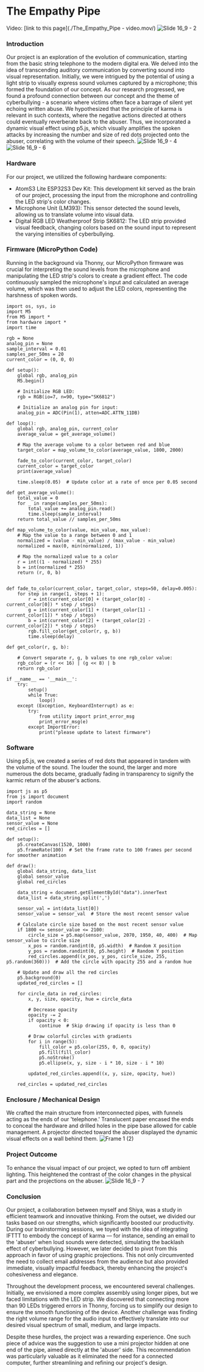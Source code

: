 # The Empathy Pipe 
Video: [link to this page](./The_Empathy_Pipe - video.mov/)
![Slide 16_9 - 2](https://github.com/xiaocoz/IXD-prototyping-temp/assets/137859417/b59d2381-00bb-4653-a589-db1fe8b9d252)

### Introduction
Our project is an exploration of the evolution of communication, starting from the basic string telephone to the modern digital era. We delved into the idea of transcending auditory communication by converting sound into visual representation. Initially, we were intrigued by the potential of using a light strip to visually express sound volumes captured by a microphone; this formed the foundation of our concept. As our research progressed, we found a profound connection between our concept and the theme of cyberbullying - a scenario where victims often face a barrage of silent yet echoing written abuse. We hypothesized that the principle of karma is relevant in such contexts, where the negative actions directed at others could eventually reverberate back to the abuser. Thus, we incorporated a dynamic visual effect using p5.js, which visually amplifies the spoken attacks by increasing the number and size of red dots projected onto the abuser, correlating with the volume of their speech.
![Slide 16_9 - 4](https://github.com/xiaocoz/IXD-prototyping-temp/assets/137859417/2f0f23f7-f561-4003-baec-0e2fb419e354)
![Slide 16_9 - 6](https://github.com/xiaocoz/IXD-prototyping-temp/assets/137859417/86d60768-ae29-4a6b-83fe-06e70b03dda2)


### Hardware
For our project, we utilized the following hardware components:

- AtomS3 Lite ESP32S3 Dev Kit: This development kit served as the brain of our project, processing the input from the microphone and controlling the LED strip's color changes.
- Microphone Unit (LM393): This sensor detected the sound levels, allowing us to translate volume into visual data.
- Digital RGB LED Weatherproof Strip SK6812: The LED strip provided visual feedback, changing colors based on the sound input to represent the varying intensities of cyberbullying.

### Firmware (MicroPython Code)
Running in the background via Thonny, our MicroPython firmware was crucial for interpreting the sound levels from the microphone and manipulating the LED strip's colors to create a gradient effect. The code continuously sampled the microphone's input and calculated an average volume, which was then used to adjust the LED colors, representing the harshness of spoken words.
````
import os, sys, io
import M5
from M5 import *
from hardware import *
import time

rgb = None
analog_pin = None
sample_interval = 0.01 
samples_per_50ms = 20 
current_color = (0, 0, 0) 

def setup():
    global rgb, analog_pin
    M5.begin()

    # Initialize RGB LED:
    rgb = RGB(io=7, n=90, type="SK6812")

    # Initialize an analog pin for input:
    analog_pin = ADC(Pin(1), atten=ADC.ATTN_11DB)

def loop():
    global rgb, analog_pin, current_color
    average_value = get_average_volume()

    # Map the average volume to a color between red and blue
    target_color = map_volume_to_color(average_value, 1800, 2000)

    fade_to_color(current_color, target_color)
    current_color = target_color
    print(average_value)

    time.sleep(0.05)  # Update color at a rate of once per 0.05 second

def get_average_volume():
    total_value = 0
    for _ in range(samples_per_50ms):
        total_value += analog_pin.read()
        time.sleep(sample_interval)
    return total_value // samples_per_50ms

def map_volume_to_color(value, min_value, max_value):
    # Map the value to a range between 0 and 1
    normalized = (value - min_value) / (max_value - min_value)
    normalized = max(0, min(normalized, 1))  

    # Map the normalized value to a color
    r = int((1 - normalized) * 255)
    b = int(normalized * 255)
    return (r, 0, b)


def fade_to_color(current_color, target_color, steps=50, delay=0.005):
    for step in range(1, steps + 1):
        r = int(current_color[0] + (target_color[0] - current_color[0]) * step / steps)
        g = int(current_color[1] + (target_color[1] - current_color[1]) * step / steps)
        b = int(current_color[2] + (target_color[2] - current_color[2]) * step / steps)
        rgb.fill_color(get_color(r, g, b))
        time.sleep(delay)
        
def get_color(r, g, b):
    
    # Convert separate r, g, b values to one rgb_color value:
    rgb_color = (r << 16) | (g << 8) | b
    return rgb_color

if __name__ == '__main__':
    try:
        setup()
        while True:
            loop()
    except (Exception, KeyboardInterrupt) as e:
        try:
            from utility import print_error_msg
            print_error_msg(e)
        except ImportError:
            print("please update to latest firmware")

````

### Software
Using p5.js, we created a series of red dots that appeared in tandem with the volume of the sound. The louder the sound, the larger and more numerous the dots became, gradually fading in transparency to signify the karmic return of the abuser's actions.
````
import js as p5
from js import document
import random

data_string = None
data_list = None
sensor_value = None  
red_circles = [] 

def setup():
    p5.createCanvas(1520, 1000)
    p5.frameRate(100)  # Set the frame rate to 100 frames per second for smoother animation

def draw():
    global data_string, data_list
    global sensor_value
    global red_circles  

    data_string = document.getElementById("data").innerText
    data_list = data_string.split(',')
    
    sensor_val = int(data_list[0])
    sensor_value = sensor_val  # Store the most recent sensor value

    # Calculate circle size based on the most recent sensor value
    if 1800 <= sensor_value <= 2100:
        circle_size = p5.map(sensor_value, 2070, 1950, 40, 400)  # Map sensor_value to circle size
        x_pos = random.randint(0, p5.width)  # Random X position
        y_pos = random.randint(0, p5.height)  # Random Y position
        red_circles.append((x_pos, y_pos, circle_size, 255, p5.random(360)))  # Add the circle with opacity 255 and a random hue

    # Update and draw all the red circles
    p5.background(0)
    updated_red_circles = []
    
    for circle_data in red_circles:
        x, y, size, opacity, hue = circle_data

        # Decrease opacity
        opacity -= 2
        if opacity < 0:
            continue  # Skip drawing if opacity is less than 0
        
        # Draw colorful circles with gradients
        for i in range(5):
            fill_color = p5.color(255, 0, 0, opacity)
            p5.fill(fill_color)
            p5.noStroke()
            p5.ellipse(x, y, size - i * 10, size - i * 10)

        updated_red_circles.append((x, y, size, opacity, hue))

    red_circles = updated_red_circles 
````

### Enclosure / Mechanical Design
We crafted the main structure from interconnected pipes, with funnels acting as the ends of our 'telephone.' Translucent paper encased the ends to conceal the hardware and drilled holes in the pipe base allowed for cable management. A projector directed toward the abuser displayed the dynamic visual effects on a wall behind them.
![Frame 1 (2)](https://github.com/xiaocoz/IXD-prototyping-temp/assets/137859417/c0fb1a58-4022-47af-89e3-0bbb2f6a554c)


### Project Outcome
To enhance the visual impact of our project, we opted to turn off ambient lighting. This heightened the contrast of the color changes in the physical part and the projections on the abuser.
![Slide 16_9 - 7](https://github.com/xiaocoz/IXD-prototyping-temp/assets/137859417/27f476ff-2913-493f-8c5f-b8c143553a7d)


### Conclusion
Our project, a collaboration between myself and Shiya, was a study in efficient teamwork and innovative thinking. From the outset, we divided our tasks based on our strengths, which significantly boosted our productivity. During our brainstorming sessions, we toyed with the idea of integrating IFTTT to embody the concept of karma — for instance, sending an email to the 'abuser' when loud sounds were detected, simulating the backlash effect of cyberbullying. However, we later decided to pivot from this approach in favor of using graphic projections. This not only circumvented the need to collect email addresses from the audience but also provided immediate, visually impactful feedback, thereby enhancing the project's cohesiveness and elegance.

Throughout the development process, we encountered several challenges. Initially, we envisioned a more complex assembly using longer pipes, but we faced limitations with the LED strip. We discovered that connecting more than 90 LEDs triggered errors in Thonny, forcing us to simplify our design to ensure the smooth functioning of the device. Another challenge was finding the right volume range for the audio input to effectively translate into our desired visual spectrum of small, medium, and large impacts.

Despite these hurdles, the project was a rewarding experience. One such piece of advice was the suggestion to use a mini projector hidden at one end of the pipe, aimed directly at the 'abuser' side. This recommendation was particularly valuable as it eliminated the need for a connected computer, further streamlining and refining our project's design.

